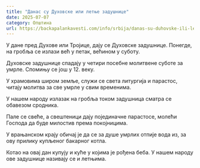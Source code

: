 ```yaml
---
title: "Данас су Духовске или летње задушнице"
date: 2025-07-07
category: Општина
url: https://backapalankavesti.com/info/srbija/danas-su-duhovske-ili-letnje-zadusnice3/
---
```


У дане пред Духове или Тројице, дају се Духовске задушнице. Понегде, на гробља се излази већ у петак, већином у суботу.

Духовске задушнице спадају у четири посебне молитвене суботе за умрле. Спомињу се још у 12. веку.

У храмовима широм земље, служи се света литургија и парастос, читају молитва за све умрле у свим временима.

У нашем народу излазак на гробља током задушница сматра се обавезом сродника.

Пале се свеће, а свештеници дају појединачне парастосе, молећи Господа да буде милостив према покојницима.

У врањанском крају обичај је да се за душе умрлих отпије вода из, за ову прилику купљеног бакарног котла.

Котао на овај дан купују и куће у којима је рођена беба. У нашем народу ове задушнице називају се и летњима.
